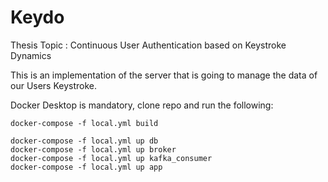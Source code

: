 # Keydo

Thesis Topic : Continuous User Authentication based on Keystroke Dynamics

This is an implementation of the server that is going to manage the data of our Users Keystroke.

Docker Desktop is mandatory, clone repo and run the following: 

```
docker-compose -f local.yml build 

docker-compose -f local.yml up db
docker-compose -f local.yml up broker
docker-compose -f local.yml up kafka_consumer
docker-compose -f local.yml up app
```




